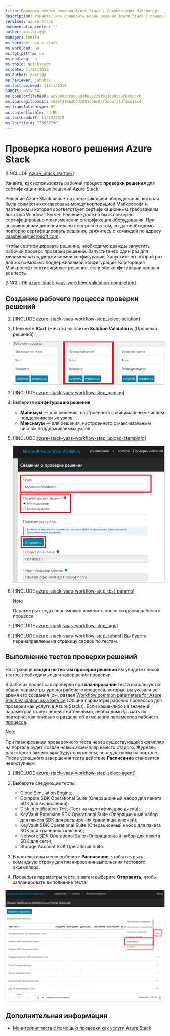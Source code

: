 ```yaml
---
title: Проверка нового решения Azure Stack | Документация Майкрософт
description: Узнайте, как проверить новое решение Azure Stack с помощью проверки как услуги.
services: azure-stack
documentationcenter: ''
author: mattbriggs
manager: femila
ms.service: azure-stack
ms.workload: na
ms.tgt_pltfrm: na
ms.devlang: na
ms.topic: quickstart
ms.date: 11/11/2019
ms.author: mabrigg
ms.reviewer: johnhas
ms.lastreviewed: 11/11/2019
ROBOTS: NOINDEX
ms.openlocfilehash: a29b003dca06ed1b886229f031e90c50fbc8dccb
ms.sourcegitcommit: 102ef41963b5d2d91336c84f2d6af3fdf2ce11c4
ms.translationtype: HT
ms.contentlocale: ru-RU
ms.lasthandoff: 11/12/2019
ms.locfileid: "73955790"
---
```

# <a name="validate-a-new-azure-stack-solution"></a>Проверка нового решения Azure Stack

[!INCLUDE [Azure_Stack_Partner](./includes/azure-stack-partner-appliesto.md)]

Узнайте, как использовать рабочий процесс **проверки решения** для сертификации новых решений Azure Stack.

Решение Azure Stack является спецификацией оборудования, которая была совместно согласована между корпорацией Майкрософт и партнером и которая соответствует сертификационным требованиям логотипа Windows Server. Решение должно быть повторно сертифицировано при изменении спецификации оборудования. При возникновении дополнительных вопросов о том, когда необходимо повторно сертифицировать решения, свяжитесь с командой по адресу [vaashelp@microsoft.com](mailto:vaashelp@microsoft.com).

Чтобы сертифицировать решение, необходимо дважды запустить рабочий процесс проверки решений. Запустите его один раз для *минимально* поддерживаемой конфигурации. Запустите его второй раз для *максимально* поддерживаемой конфигурации. Корпорация Майкрософт сертифицирует решение, если обе конфигурации прошли все тесты.

[!INCLUDE [azure-stack-vaas-workflow-validation-completion](includes/azure-stack-vaas-workflow-validation-completion.md)]

## <a name="create-a-solution-validation-workflow"></a>Создание рабочего процесса проверки решений

1. [!INCLUDE [azure-stack-vaas-workflow-step_select-solution](includes/azure-stack-vaas-workflow-step_select-solution.md)]

3. Щелкните **Start** (Начать) на плитке **Solution Validations** (Проверка решений).

    ![Плитка рабочего процесса проверки решений](media/tile_validation-solution.png)

4. [!INCLUDE [azure-stack-vaas-workflow-step_naming](includes/azure-stack-vaas-workflow-step_naming.md)]

5. Выберите **конфигурацию решения**:
    - **Минимум** — для решения, настроенного с минимальным числом поддерживаемых узлов.
    - **Максимум** — для решения, настроенного с максимальным числом поддерживаемых узлов.
6. [!INCLUDE [azure-stack-vaas-workflow-step_upload-stampinfo](includes/azure-stack-vaas-workflow-step_upload-stampinfo.md)]

    ![Сведения о проверке решения](media/workflow_validation-solution_info.png)

7. [!INCLUDE [azure-stack-vaas-workflow-step_test-params](includes/azure-stack-vaas-workflow-step_test-params.md)]

    > [!NOTE]
    > Параметры среды невозможно изменить после создания рабочего процесса.

8. [!INCLUDE [azure-stack-vaas-workflow-step_tags](includes/azure-stack-vaas-workflow-step_tags.md)]
9. [!INCLUDE [azure-stack-vaas-workflow-step_submit](includes/azure-stack-vaas-workflow-step_submit.md)]
    Вы будете перенаправлены на страницу сводок по тестам.

## <a name="run-solution-validation-tests"></a>Выполнение тестов проверки решений

На странице **сводки по тестам проверки решений** вы увидите список тестов, необходимых для завершения проверки.

В рабочих процессах проверки при **планировании** теста используются общие параметры уровня рабочего процесса, которые вы указали во время его создания (см. раздел [Workflow common parameters for Azure Stack Validation as a Service](azure-stack-vaas-parameters.md) (Общие параметры рабочих процессов для проверки как услуги в Azure Stack)). Если какие-либо из значений параметров станут недействительными, необходимо указать их повторно, как описано в разделе об [изменении параметров рабочего процесса](azure-stack-vaas-monitor-test.md#change-workflow-parameters).

> [!NOTE]
> При планировании проверочного теста через существующий экземпляр на портале будет создан новый экземпляр вместо старого. Журналы для старого экземпляра будут сохранены, но недоступны на портале.  
После успешного завершения теста действие **Расписание** становится недоступным.

1. [!INCLUDE [azure-stack-vaas-workflow-step_select-agent](includes/azure-stack-vaas-workflow-step_select-agent.md)]

2. Выберите следующие тесты:
    - Cloud Simulation Engine;
    - Compute SDK Operational Suite (Операционный набор для пакета SDK для вычислений);
    - Disk Identification Test (Тест на идентификацию диска);
    - KeyVault Extension SDK Operational Suite (Операционный набор для пакета SDK для расширения хранилища ключей);
    - KeyVault SDK Operational Suite (Операционный набор для пакета SDK для хранилища ключей);
    - Network SDK Operational Suite (Операционный набор для пакета SDK для сети);
    - Storage Account SDK Operational Suite.

3. В контекстном меню выберите **Расписание**, чтобы открыть командную строку для планирования выполнения тестового экземпляра.

4. Проверьте параметры теста, а затем выберите **Отправить**, чтобы запланировать выполнение теста.

![Выполнение теста проверки решений](media/workflow_validation-solution_schedule-test.png)

## <a name="next-steps"></a>Дополнительная информация

- [Мониторинг теста с помощью проверки как услуги Azure Stack](azure-stack-vaas-monitor-test.md)
